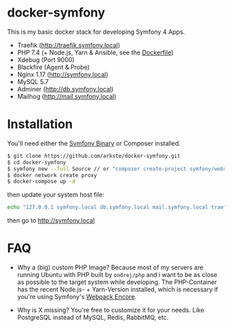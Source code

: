 docker-symfony
==============

This is my basic docker stack for developing Symfony 4 Apps.

- Traefik (http://traefik.symfony.local)
- PHP 7.4 (+ Node.js, Yarn & Ansible, see the [Dockerfile](https://github.com/arkste/docker-ci/blob/php74/Dockerfile))
- Xdebug (Port 9000)
- Blackfire (Agent & Probe)
- Nginx 1.17 (http://symfony.local)
- MySQL 5.7
- Adminer (http://db.symfony.local)
- Mailhog (http://mail.symfony.local)

# Installation

You'll need either the [Symfony Binary](https://symfony.com/download) or Composer installed.

 ```bash
$ git clone https://github.com/arkste/docker-symfony.git
$ cd docker-symfony
$ symfony new --full Source // or "composer create-project symfony/website-skeleton Source"
$ docker network create proxy
$ docker-compose up -d
```

then update your system host file:

```bash
echo "127.0.0.1 symfony.local db.symfony.local mail.symfony.local traefik.symfony.local" | sudo tee -a /etc/hosts
```

then go to http://symfony.local

# FAQ

* Why a (big) custom PHP Image?
Because most of my servers are running Ubuntu with PHP built by `ondrej/php` and i want to be as close as possible to the target system while developing. The PHP-Container has the recent Node.js- + Yarn-Version installed, which is necessary if you're using Symfony's [Webpack Encore](https://symfony.com/doc/current/frontend/encore/installation.html).

* Why is X missing?
You're free to customize it for your needs. Like PostgreSQL instead of MySQL, Redis, RabbitMQ, etc.
